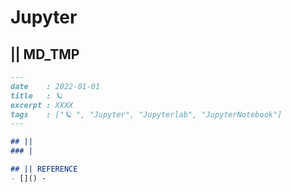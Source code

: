 # Jupyter
## || MD_TMP
```markdown
---
date    : 2022-01-01
title   : 🪐 
excerpt : XXXX
tags    : ["🪐 ", "Jupyter", "Jupyterlab", "JupyterNotebook"]
---

## || 
### |

## || REFERENCE
- []() -
```
